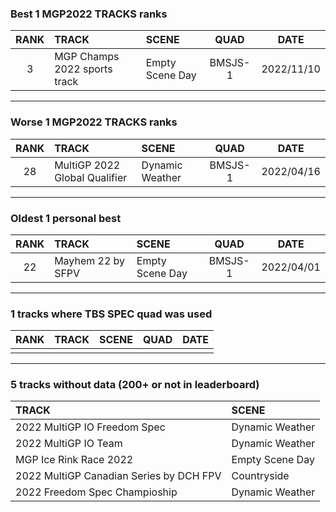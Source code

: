 ### Best 1 MGP2022 TRACKS ranks
|RANK|TRACK|SCENE|QUAD|DATE|
|:---:|:---|:---|:---:|:---:|
|3|MGP Champs 2022 sports track|Empty Scene Day|BMSJS-1|2022/11/10|
---
### Worse 1 MGP2022 TRACKS ranks
|RANK|TRACK|SCENE|QUAD|DATE|
|:---:|:---|:---|:---:|:---:|
|28|MultiGP 2022 Global Qualifier|Dynamic Weather|BMSJS-1|2022/04/16|
---
### Oldest 1 personal best
|RANK|TRACK|SCENE|QUAD|DATE|
|:---:|:---|:---|:---:|:---:|
|22|Mayhem 22 by SFPV|Empty Scene Day|BMSJS-1|2022/04/01|
---
### 1 tracks where TBS SPEC quad was used
|RANK|TRACK|SCENE|QUAD|DATE|
|:---:|:---|:---|:---:|:---:|
||||||
---
### 5 tracks without data (200+ or not in leaderboard)
|TRACK|SCENE|
|:---|:---|
|2022 MultiGP IO Freedom Spec|Dynamic Weather|
|2022 MultiGP IO Team|Dynamic Weather|
|MGP Ice Rink Race 2022|Empty Scene Day|
|2022 MultiGP Canadian Series by DCH FPV|Countryside|
|2022 Freedom Spec Champioship|Dynamic Weather|
